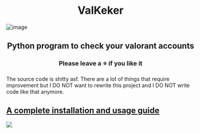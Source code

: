 
<h1 align="center">
  ValKeker
</h1>

![image](https://user-images.githubusercontent.com/82034934/191281792-6b45244e-9635-45a5-b6e8-529ff6d93268.png)

<h2 align="center">
  Python program to check your valorant accounts
</h2>

<h3 align="center">
Please leave a ⭐  if you like it
</h3>
The source code is shitty asf. There are a lot of things that require improvement but I DO NOT want to rewrite this project and I DO NOT write code like that anymore.

## [A complete installation and usage guide](https://liljaba1337.gitbook.io/untitled/)


<a href="https://discord.gg/qV4hAn42CB"><img src="https://discordapp.com/api/guilds/1185648506820644945/widget.png?style=banner2"></a>
